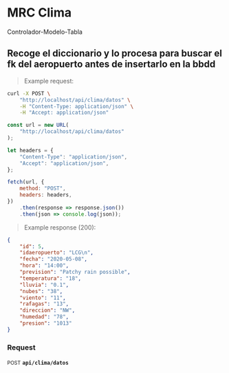 # MRC Clima
Controlador-Modelo-Tabla

## Recoge el diccionario y lo procesa para buscar el fk del aeropuerto antes de insertarlo en la bbdd



> Example request:

```bash
curl -X POST \
    "http://localhost/api/clima/datos" \
    -H "Content-Type: application/json" \
    -H "Accept: application/json"
```

```javascript
const url = new URL(
    "http://localhost/api/clima/datos"
);

let headers = {
    "Content-Type": "application/json",
    "Accept": "application/json",
};

fetch(url, {
    method: "POST",
    headers: headers,
})
    .then(response => response.json())
    .then(json => console.log(json));
```


> Example response (200):

```json
{
    "id": 5,
    "idaeropuerto": "LCG\n",
    "fecha": "2020-05-08",
    "hora": "14:00",
    "prevision": "Patchy rain possible",
    "temperatura": "18",
    "lluvia": "0.1",
    "nubes": "38",
    "viento": "11",
    "rafagas": "13",
    "direccion": "NW",
    "humedad": "78",
    "presion": "1013"
}
```

### Request
<small class="badge badge-black">POST</small>
 **`api/clima/datos`**




